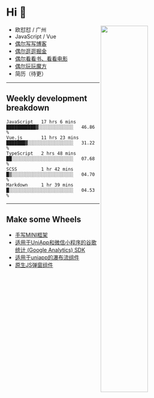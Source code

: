 # Hi 👋

[<img align="right" width="50%" src="https://github-readme-stats.vercel.app/api?username=OUDUIDUI&theme=dark&show_icons=true">](https://metrics.lecoq.io/OUDUIDUI?template=classic&#41;)


-   欧怼怼 / 广州
-   JavaScript / Vue
-   [偶尔写写博客](OUDUIDUI.cn)
-   [偶尔逛逛掘金](https://juejin.cn/user/4309700183594366)
-   [偶尔看看书、看看电影](https://www.yuque.com/books/share/3ee1684b-8e19-4849-b5aa-13d1813ded6d)
-   [偶尔玩玩魔方](https://cubing.com/results/person/2014OUSH01)
-   简历（待更）

---

##  Weekly development breakdown

<!--START_SECTION:waka-->
```text
JavaScript   17 hrs 6 mins   ███████████▓░░░░░░░░░░░░░   46.86 % 
Vue.js       11 hrs 23 mins  ███████▓░░░░░░░░░░░░░░░░░   31.22 % 
TypeScript   2 hrs 48 mins   ██░░░░░░░░░░░░░░░░░░░░░░░   07.68 % 
SCSS         1 hr 42 mins    █▒░░░░░░░░░░░░░░░░░░░░░░░   04.70 % 
Markdown     1 hr 39 mins    █░░░░░░░░░░░░░░░░░░░░░░░░   04.53 % 
```
<!--END_SECTION:waka-->



---

##  Make some Wheels

- [手写MINI框架](https://github.com/OUDUIDUI/mini)
- [适用于UniApp和微信小程序的谷歌统计 (Google Analytics) SDK](https://github.com/OUDUIDUI/ga-tracker)
- [适用于uniapp的瀑布流组件](https://github.com/OUDUIDUI/uniapp_waterfalls_flow)
- [原生JS弹窗组件](https://github.com/OUDUIDUI/notice-kit)


